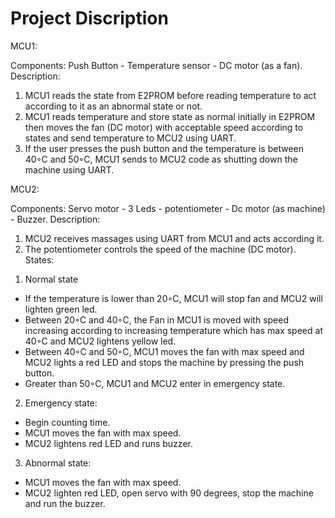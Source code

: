 # Project Discription
MCU1:

Components:
Push Button - Temperature sensor - DC motor (as a
fan).
Description:
1. MCU1 reads the state from E2PROM before
reading temperature to act according to it as an
abnormal state or not.
2. MCU1 reads temperature and store state as
normal initially in E2PROM then moves the fan (DC
motor) with acceptable speed according to states
and send temperature to MCU2 using UART.
3. If the user presses the push button and the
temperature is between 40◦C and 50◦C, MCU1 sends
to MCU2 code as shutting down the machine using
UART.

MCU2:

Components:
Servo motor - 3 Leds - potentiometer - Dc motor (as
machine) - Buzzer.
Description:
1. MCU2 receives massages using UART from MCU1
and acts according it.
2. The potentiometer controls the speed of the
machine (DC motor).
States:
1) Normal state
- If the temperature is lower than 20◦C, MCU1 will stop fan and MCU2 will
lighten green led.
- Between 20◦C and 40◦C, the Fan in MCU1 is moved with speed increasing
according to increasing temperature which has max speed at 40◦C and
MCU2 lightens yellow led.
- Between 40◦C and 50◦C, MCU1 moves the fan with max speed and MCU2
lights a red LED and stops the machine by pressing the push button.
- Greater than 50◦C, MCU1 and MCU2 enter in emergency state.
2) Emergency state:
- Begin counting time.
- MCU1 moves the fan with max speed.
- MCU2 lightens red LED and runs buzzer.
3) Abnormal state:
- MCU1 moves the fan with max speed.
- MCU2 lighten red LED, open servo with 90 degrees, stop the machine and
run the buzzer.
